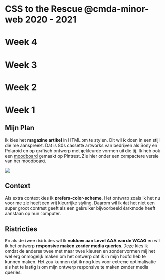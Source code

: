 # CSS to the Rescue @cmda-minor-web 2020 - 2021

# Week 4

# Week 3

# Week 2

# Week 1

## Mijn Plan

Ik kies het **magazine artikel** in HTML om te stylen. Dit wil ik doen in een stijl die me aanspreekt. Dat is 80s cassette artworks van bedrijven als Sony en Polaroid en op grafisch ontwerp met gekleurde vormen uit die tij. Ik heb ook een [moodboard](https://nl.pinterest.com/mbergevoet39/retro-adds-and-colors/) gemaakt op Pintrest. Zie hier onder een compactere versie van het moodboard.

<img src="https://i.imgur.com/l3aNSZ2.png?raw=true"/>

## Context

Als extra context kies ik **prefers-color-scheme**. Het ontwerp zoals ik het nu voor me zie heeft een vrij kleurrijke styling. Daarom wil ik dat het niet een super groot contrast geeft als een gebruiker bijvoorbeeld darkmode heeft aanstaan op hun computer.

## Ristricties

En als de twee ristricties wil ik **voldoen aan Level AAA van de WCAG** en wil ik het ontwerp **responsive maken zonder media queries**. Deze kies ik omdat de anderen twee met maar twee kleuren en zonder vormen mij het wel erg onmogelijk maken om het ontwerp dat ik in mijn hoofd heb te kunnen maken. Het zou kunnen dat ik nog kies voor extreme optimalisatie als het te lastig is om mijn ontwerp responsive te maken zonder media queries.
